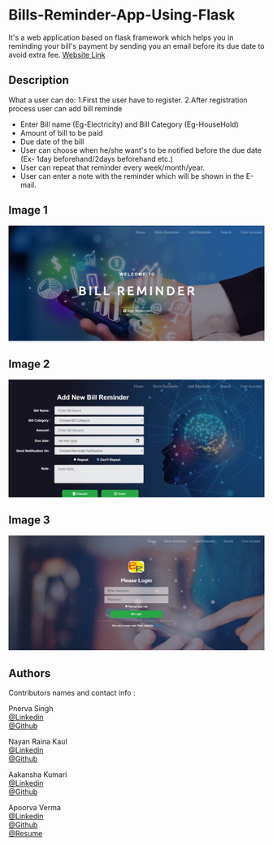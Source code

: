 # Bills-Reminder-App-Using-Flask

It's a web application based on flask framework which helps you in reminding your bill's payment by sending you an email 
before its due date to avoid extra fee.
[Website Link](https://priceless-johnson-639019.netlify.app/)

## Description

What a user can do:
1.First the user have to register.
2.After registration process user can add bill reminde
  - Enter Bill name (Eg-Electricity) and Bill Category (Eg-HouseHold)
  - Amount of bill to be paid
  - Due date of the bill
  - User can choose when he/she want's to be notified before the due date (Ex- 1day beforehand/2days beforehand etc.)
  - User can repeat that reminder every week/month/year.
  - User can enter a note with the reminder which will be shown in the E-mail.



## Image 1
![Website Image](static/img/readme_pic1.jpg?raw=true "Title")
<br>
## Image 2
![Website Image](static/img/readme_pic2.jpg?raw=true "Title")
<br>
## Image 3
![Website Image](static/img/readme_pic3.jpg?raw=true "Title")





## Authors

Contributors names and contact info :


Pnerva Singh<br>
[@Linkedin](https://www.linkedin.com/in/punerva-singh-958305204)
<br>
[@Github](https://github.com/punervasingh)
<br>



Nayan Raina Kaul<br>
[@Linkedin](http://linkedin.com/in/nayan-raina-kaul-905812202)
<br>
[@Github](https://github.com/nayanrainakaul)
<br>


Aakansha Kumari<br>
[@Linkedin](https://www.linkedin.com/in/aakanksha-kumari-64013a210)
<br>
[@Github](https://github.com/aakanksha-198)
<br>


Apoorva Verma<br>
[@Linkedin](https://www.linkedin.com/in/apoorva-verma-aa045a202/)
<br>
[@Github](https://github.com/apoorva-01)
<br>
[@Resume](https://my-main-portfolio-website.herokuapp.com/)
